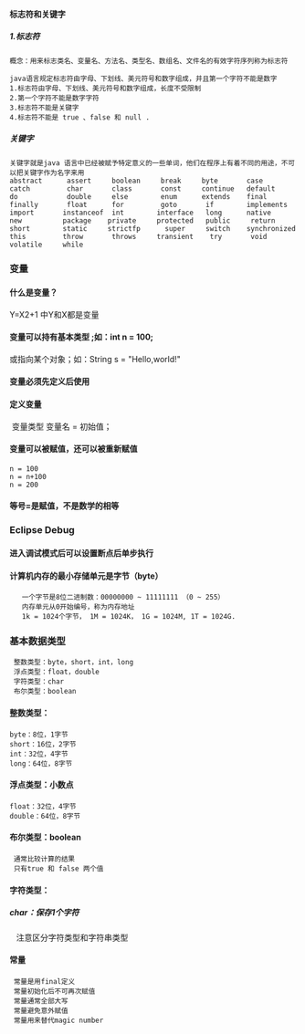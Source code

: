 
#### 标志符和关键字
##### 1.标志符
```
概念：用来标志类名、变量名、方法名、类型名、数组名、文件名的有效字符序列称为标志符

java语言规定标志符由字母、下划线、美元符号和数字组成，并且第一个字符不能是数字
1.标志符由字母、下划线、美元符号和数字组成，长度不受限制
2.第一个字符不能是数字字符
3.标志符不能是关键字
4.标志符不能是 true 、false 和 null .
```
##### 关键字 
```
关键字就是java 语言中已经被赋予特定意义的一些单词，他们在程序上有着不同的用途，不可以把关键字作为名字来用
abstract      assert     boolean     break     byte       case 
catch         char       class       const     continue   default  
do            double     else        enum      extends    final 
finally       float      for         goto       if        implements 
import       instanceof  int        interface   long      native 
new          package    private     protected   public     return 
short        static     strictfp      super     switch    synchronized 
this         throw       throws     transient    try       void 
volatile     while 
```

### 变量

#### 什么是变量？

Y=X2+1 中Y和X都是变量

#### 变量可以持有基本类型 ;如：int n = 100;

或指向某个对象；如：String s = "Hello,world!"

#### 变量必须先定义后使用

#### 定义变量
  变量类型 变量名 = 初始值；
  
#### 变量可以被赋值，还可以被重新赋值
```
n = 100
n = n+100
n = 200
```
#### 等号=是赋值，不是数学的相等

### Eclipse Debug
#### 进入调试模式后可以设置断点后单步执行

#### 计算机内存的最小存储单元是字节（byte）
```
   一个字节是8位二进制数：00000000 ~ 11111111 （0 ~ 255）
   内存单元从0开始编号，称为内存地址
   1k = 1024个字节， 1M = 1024K， 1G = 1024M, 1T = 1024G.
```  
### 基本数据类型
```
 整数类型：byte，short，int，long
 浮点类型：float，double
 字符类型：char
 布尔类型：boolean
```
#### 整数类型：
```
byte：8位，1字节
short：16位，2字节
int：32位，4字节
long：64位，8字节
```
#### 浮点类型：小数点
```
float：32位，4字节
double：64位，8字节
```
#### 布尔类型：boolean
```
 通常比较计算的结果
 只有true 和 false 两个值
```
#### 字符类型：
##### char：保存1个字符

    注意区分字符类型和字符串类型

#### 常量
```
 常量是用final定义
 常量初始化后不可再次赋值
 常量通常全部大写
 常量避免意外赋值
 常量用来替代magic number

```
